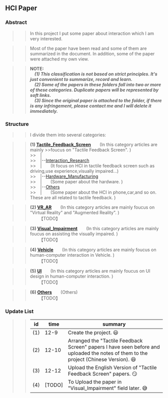 ## HCI Paper ##

### Abstract ###
>>In this project I put some paper about interaction which I am very interested.

>>Most of the paper have been read and some of them are summarized in the document. 
>>In addition, some of the paper were attached my own view.
  
>>**NOTE:**   
>>&ensp;&ensp;***(1) This classification is not based on strict principles. It's just convenient to summarize, record and learn.***    
>>&ensp;&ensp;***(2) Some of the papers in these folders fall into two or more of these categories. Duplicate papers will be represented by soft links.***    
>>&ensp;&ensp;***(3) Since the original paper is attached to the folder, if there is any infringement, please contact me and I will delete it immediately.***    

  
  

### Structure ###
>>I divide them into several categories:
    
>>**(1) [Tactile_Feedback_Screen](https://github.com/ashjpo/HCI_paper/tree/master/Tactile_Feedback_Screen)**&ensp;&ensp;&ensp;&ensp;(In this category articles are mainly >>foucus on "Tactile Feedback Screen". )  
    >>&ensp;&ensp;|        
    >>&ensp;&ensp;|--[Interaction_Research](https://github.com/ashjpo/HCI_paper/tree/master/Tactile_Feedback_Screen/Interaction_Research)  
    >>&ensp;&ensp;|&ensp;&ensp;&ensp;&ensp;(It focus on HCI in tactile feedback screen such as driving,use experience,visually impaired...)  
    >>&ensp;&ensp;|--[Hardware_Manufacturing](https://github.com/ashjpo/HCI_paper/tree/master/Tactile_Feedback_Screen/Hardware_Manufacturing)   
    >>&ensp;&ensp;|&ensp;&ensp;&ensp;&ensp;(Some paper about the hardware. )  
    >>&ensp;&ensp;|--[Others](https://github.com/ashjpo/HCI_paper/tree/master/Tactile_Feedback_Screen/Others)    
    >>&ensp;&ensp;|&ensp;&ensp;&ensp;&ensp;(Some paper about the HCI in phone,car,and so on. These are all related to tactile feedback. )  
  
  


  
>>**(2) [VR_AR](https://github.com/ashjpo/HCI_paper/tree/master/VR_AR)**&ensp;&ensp;&ensp;&ensp;(In this category articles are mainly foucus on "Virtual Reality" and "Augmented Reality". )  
>>&ensp;&ensp;&ensp;&ensp;【TODO】
  
  


  
>>**(3) [Visual_Impairment](https://github.com/ashjpo/HCI_paper/tree/master/Visual_Impairment)**&ensp;&ensp;&ensp;&ensp;(In this category articles are mainly foucus on assisting the visually impaired. )  
>>&ensp;&ensp;&ensp;&ensp;【TODO】
  
  


  
>>**(4) [Vehicle](https://github.com/ashjpo/HCI_paper/tree/master/Vehicle)**&ensp;&ensp;&ensp;&ensp;(In this category articles are mainly foucus on human-computer interaction in Vehicle. )  
>>&ensp;&ensp;&ensp;&ensp;【TODO】    
  
  


  
>>**(5) [UI](https://github.com/ashjpo/HCI_paper/tree/master/UI)**&ensp;&ensp;&ensp;&ensp;(In this category articles are mainly foucus on UI design in human-computer interaction. )  
>>&ensp;&ensp;&ensp;&ensp;【TODO】    
  
  


  
>>**(6) [Others](https://github.com/ashjpo/HCI_paper/tree/master/Others)**&ensp;&ensp;&ensp;&ensp;(Others)  
>>&ensp;&ensp;&ensp;&ensp;【TODO】    
 


 
### Update List ###
>>id | time | summary
>>-|-|-
>>(1) | 12-9 | Create the project.  :smiley:  
>>(2) | 12-10 | Arranged the "Tactile Feedback Screen" papers I have seen before and uploaded the notes of them to the project (Chinese Version).  :laughing:  
>>(3) | 12-12 | Upload the English Version of "Tactile Feedback Screen" papers.  :smirk:  
>>(4) | [TODO] | To Upload the paper in "Visual_Impairment" field later.  :sweat_smile:  
  
  